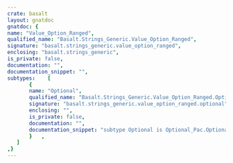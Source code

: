 ```yaml
---
crate: basalt
layout: gnatdoc
gnatdoc: {
name: "Value_Option_Ranged",
qualified_name: "Basalt.Strings_Generic.Value_Option_Ranged",
signature: "basalt.strings_generic.value_option_ranged",
enclosing: "basalt.strings_generic",
is_private: false,
documentation: "",
documentation_snippet: "",
subtypes:    [
       {
       name: "Optional",
       qualified_name: "Basalt.Strings_Generic.Value_Option_Ranged.Optional",
       signature: "basalt.strings_generic.value_option_ranged.optional",
       enclosing: "",
       is_private: false,
       documentation: "",
       documentation_snippet: "subtype Optional is Optional_Pac.Optional;",
       }   ,
   ]
,}
---
```

